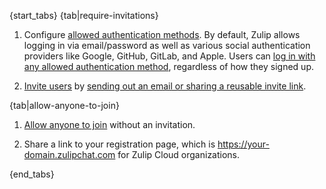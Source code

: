 {start_tabs}
{tab|require-invitations}

1. Configure [allowed authentication
   methods](/help/configure-authentication-methods). By default, Zulip allows
   logging in via email/password as well as various social authentication
   providers like Google, GitHub, GitLab, and Apple. Users can [log in with any
   allowed authentication method][logging-in], regardless of how they signed up.

1. [Invite users](/help/invite-new-users) by [sending out an email or
   sharing a reusable invite link](/help/invite-new-users#send-invitations).

{tab|allow-anyone-to-join}

1. [Allow anyone to join][allow-anyone-to-join] without an invitation.

1. Share a link to your registration page, which is
   https://your-domain.zulipchat.com for Zulip Cloud organizations.

{end_tabs}

[allow-anyone-to-join]: /help/allow-anyone-to-join-without-an-invitation
[logging-in]: /help/logging-in
